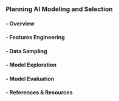### Planning AI Modeling and Selection
#### - Overview
#### - Features Engineering
#### - Data Sampling
#### - Model Exploration
#### - Model Evaluation
#### - References & Resources

